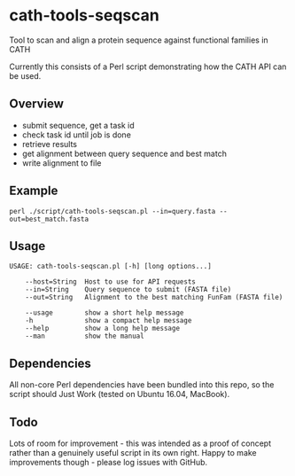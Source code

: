 # cath-tools-seqscan
Tool to scan and align a protein sequence against functional families in CATH

Currently this consists of a Perl script demonstrating how the CATH API can be used.

## Overview
 - submit sequence, get a task id
 - check task id until job is done
 - retrieve results
 - get alignment between query sequence and best match
 - write alignment to file

## Example
```
perl ./script/cath-tools-seqscan.pl --in=query.fasta --out=best_match.fasta
```

## Usage
```
USAGE: cath-tools-seqscan.pl [-h] [long options...]

    --host=String  Host to use for API requests
    --in=String    Query sequence to submit (FASTA file)
    --out=String   Alignment to the best matching FunFam (FASTA file)

    --usage        show a short help message
    -h             show a compact help message
    --help         show a long help message
    --man          show the manual
```

## Dependencies
All non-core Perl dependencies have been bundled into this repo, so the script
should Just Work (tested on Ubuntu 16.04, MacBook).

## Todo
Lots of room for improvement - this was intended as a proof of concept rather
than a genuinely useful script in its own right. Happy to make improvements
though - please log issues with GitHub.
